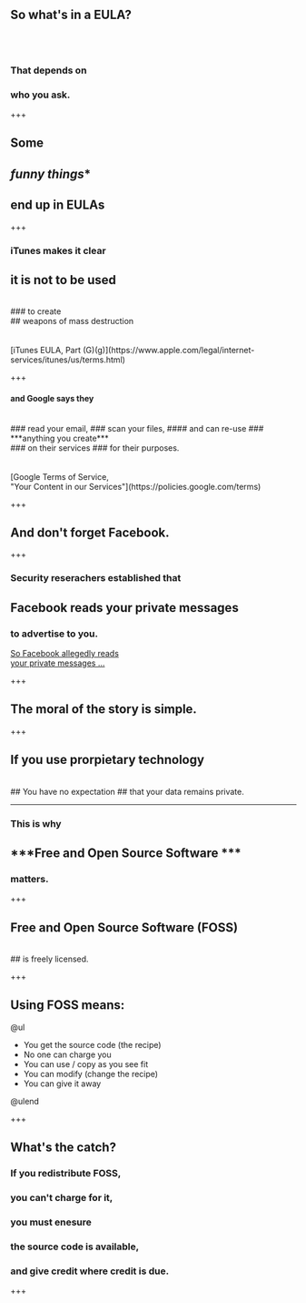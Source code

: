 ## So what's in a **EULA**?
<br><br>
### That depends on 
### who you ask.

+++

## Some 
## *funny things** 
## end up in EULAs

+++

### **iTunes** makes it clear 
## it is **not to be used**
<br>
### to create
<br>
## weapons of mass destruction
<br><br><br>
[iTunes EULA, Part (G)(g)](https://www.apple.com/legal/internet-services/itunes/us/terms.html)

+++

#### and **Google** says they
<br>
### read your email,
### scan your files,
#### and can re-use
### ***anything you create***
<br>
### on their services
### for their purposes.
<br><br><br>
[Google Terms of Service, <br> "Your Content in our Services"](https://policies.google.com/terms)

+++

## And don't forget **Facebook**.

+++

### Security reserachers established that
## Facebook reads your private messages
### to advertise to you.

[So Facebook allegedly reads<br>your private messages ...](https://www.zdnet.com/article/so-facebook-alledgedly-reads-your-private-messages-but-what-about-google)

+++

## The moral of the story is simple.

+++

## If you use **prorpietary** technology
<br>
## You have no expectation 
## that your data remains private.

---

### This is why
## ***Free and Open Source Software *** 
### matters.

+++

## Free and Open Source Software (FOSS)
<br>
## is freely licensed.

+++

## Using FOSS means:

@ul
<span style = "font-size: 125%">
- You get the source code (the recipe)
- No one can charge you
- You can use / copy as you see fit
- You can modify (change the recipe)
- You can give it away
</span>
@ulend

+++

## What's the catch?

### If you redistribute FOSS,
### you can't charge for it,
### you must enesure 
### the source code is available,
### and give credit where credit is due.

+++